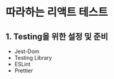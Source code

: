 # 따라하는 리액트 테스트

## 1. Testing을 위한 설정 및 준비

-   Jest-Dom
-   Testing Library
-   ESLint
-   Prettier
